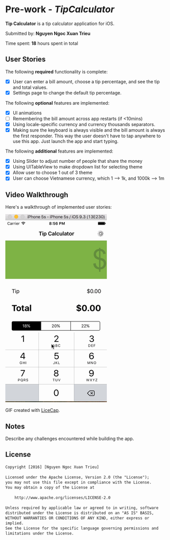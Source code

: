 # Pre-work - *TipCalculator*

**Tip Calculator** is a tip calculator application for iOS.

Submitted by: **Nguyen Ngoc Xuan Trieu**

Time spent: **18** hours spent in total

## User Stories

The following **required** functionality is complete:

* [x] User can enter a bill amount, choose a tip percentage, and see the tip and total values.
* [x] Settings page to change the default tip percentage.

The following **optional** features are implemented:
* [x] UI animations
* [ ] Remembering the bill amount across app restarts (if <10mins)
* [x] Using locale-specific currency and currency thousands separators.
* [x] Making sure the keyboard is always visible and the bill amount is always the first responder. This way the user doesn't have to tap anywhere to use this app. Just launch the app and start typing.

The following **additional** features are implemented:

- [x] Using Slider to adjust number of people that share the money
- [x] Using UITableView to make dropdown list for selecting theme
- [x] Allow user to choose 1 out of 3 theme
- [x] User can choose Vietnamese currency, which 1 --> 1k, and 1000k --> 1m 

## Video Walkthrough 
 
Here's a walkthrough of implemented user stories:

![Video Walkthrough](walkthrough.gif)

GIF created with [LiceCap](http://www.cockos.com/licecap/).

## Notes

Describe any challenges encountered while building the app.

## License
 
    Copyright [2016] [Nguyen Ngoc Xuan Trieu]

    Licensed under the Apache License, Version 2.0 (the "License");
    you may not use this file except in compliance with the License.
    You may obtain a copy of the License at

        http://www.apache.org/licenses/LICENSE-2.0

    Unless required by applicable law or agreed to in writing, software
    distributed under the License is distributed on an "AS IS" BASIS,
    WITHOUT WARRANTIES OR CONDITIONS OF ANY KIND, either express or implied.
    See the License for the specific language governing permissions and
    limitations under the License.
